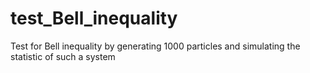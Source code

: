 # test_Bell_inequality
Test for Bell inequality by generating 1000 particles and simulating the statistic of such a system
